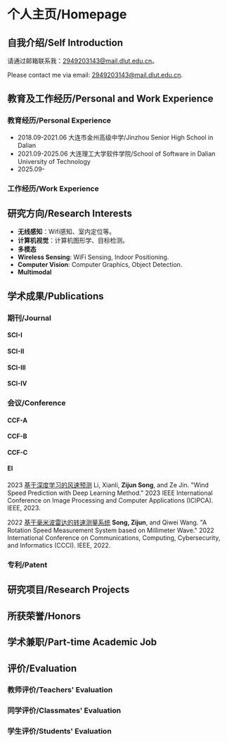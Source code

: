 # 个人主页/Homepage
## 自我介绍/Self Introduction
请通过邮箱联系我：2949203143@mail.dlut.edu.cn。

Please contact me via email: 2949203143@mail.dlut.edu.cn.
## 教育及工作经历/Personal and Work Experience
### 教育经历/Personal Experience
- 2018.09-2021.06 大连市金州高级中学/Jinzhou Senior High School in Dalian
- 2021.09-2025.06 大连理工大学软件学院/School of Software in Dalian University of Technology 
- 2025.09-
### 工作经历/Work Experience
## 研究方向/Research Interests
- **无线感知**：Wifi感知、室内定位等。
- **计算机视觉**：计算机图形学、目标检测。
- **多模态**
- **Wireless Sensing**: WiFi Sensing, Indoor Positioning.
- **Computer Vision**: Computer Graphics, Object Detection.
- **Multimodal**
## 学术成果/Publications
### 期刊/Journal
#### SCI-I
#### SCI-II
#### SCI-III
#### SCI-IV
### 会议/Conference
#### CCF-A
#### CCF-B
#### CCF-C
#### EI
2023 [基于深度学习的风速预测](https://ieeexplore.ieee.org/document/10257864) Li, Xianli, **Zijun Song**, and Ze Jin. "Wind Speed Prediction with Deep Learning Method." 2023 IEEE International Conference on Image Processing and Computer Applications (ICIPCA). IEEE, 2023.

2022 [基于毫米波雷达的转速测量系统](https://ieeexplore.ieee.org/document/9926668) **Song, Zijun**, and Qiwei Wang. "A Rotation Speed Measurement System based on Millimeter Wave." 2022 International Conference on Communications, Computing, Cybersecurity, and Informatics (CCCI). IEEE, 2022.
### 专利/Patent
## 研究项目/Research Projects
## 所获荣誉/Honors
## 学术兼职/Part-time Academic Job
## 评价/Evaluation
### 教师评价/Teachers' Evaluation
### 同学评价/Classmates' Evaluation
### 学生评价/Students' Evaluation
